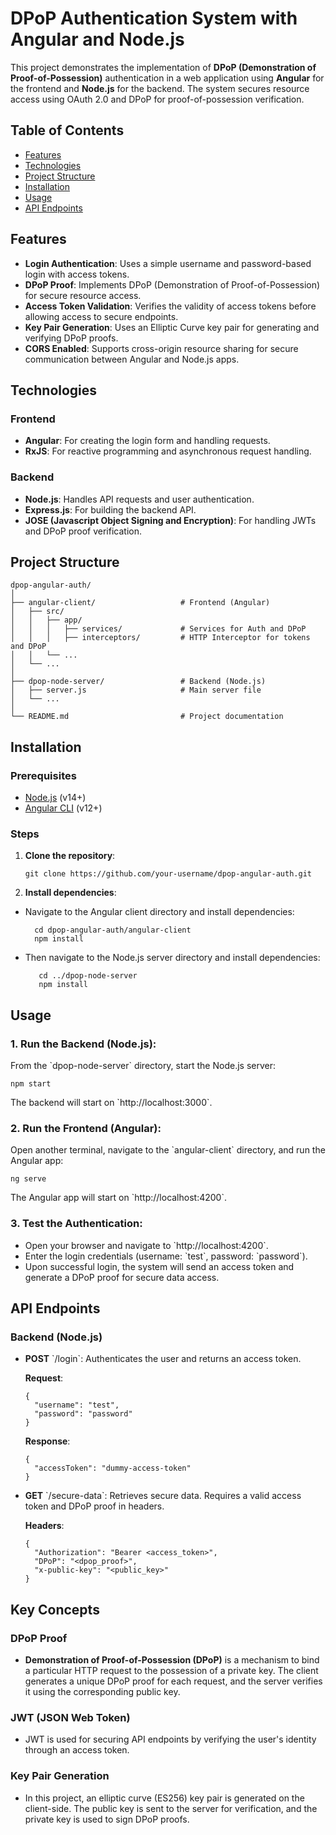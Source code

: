 # DPoP Authentication System with Angular and Node.js

This project demonstrates the implementation of **DPoP (Demonstration of Proof-of-Possession)** authentication in a web application using **Angular** for the frontend and **Node.js** for the backend. The system secures resource access using OAuth 2.0 and DPoP for proof-of-possession verification.

## Table of Contents

- [Features](#features)
- [Technologies](#technologies)
- [Project Structure](#project-structure)
- [Installation](#installation)
- [Usage](#usage)
- [API Endpoints](#api-endpoints)

## Features

- **Login Authentication**: Uses a simple username and password-based login with access tokens.
- **DPoP Proof**: Implements DPoP (Demonstration of Proof-of-Possession) for secure resource access.
- **Access Token Validation**: Verifies the validity of access tokens before allowing access to secure endpoints.
- **Key Pair Generation**: Uses an Elliptic Curve key pair for generating and verifying DPoP proofs.
- **CORS Enabled**: Supports cross-origin resource sharing for secure communication between Angular and Node.js apps.

## Technologies

### Frontend

- **Angular**: For creating the login form and handling requests.
- **RxJS**: For reactive programming and asynchronous request handling.

### Backend

- **Node.js**: Handles API requests and user authentication.
- **Express.js**: For building the backend API.
- **JOSE (Javascript Object Signing and Encryption)**: For handling JWTs and DPoP proof verification.

## Project Structure

    dpop-angular-auth/
    │
    ├── angular-client/                   # Frontend (Angular)
    │   ├── src/
    │   │   ├── app/
    │   │   │   ├── services/             # Services for Auth and DPoP
    │   │   │   ├── interceptors/         # HTTP Interceptor for tokens and DPoP
    │   │   └── ...
    │   └── ...
    │
    ├── dpop-node-server/                 # Backend (Node.js)
    │   ├── server.js                     # Main server file
    │   └── ...
    │
    └── README.md                         # Project documentation

## Installation

### Prerequisites

- [Node.js](https://nodejs.org/) (v14+)
- [Angular CLI](https://angular.io/guide/setup-local) (v12+)

### Steps

1.  **Clone the repository**:

        git clone https://github.com/your-username/dpop-angular-auth.git

2.  **Install dependencies**:

- Navigate to the Angular client directory and install dependencies:

        cd dpop-angular-auth/angular-client
        npm install

- Then navigate to the Node.js server directory and install dependencies:

         cd ../dpop-node-server
         npm install

## Usage

### 1. **Run the Backend (Node.js)**:

From the \`dpop-node-server\` directory, start the Node.js server:

    npm start

The backend will start on \`http://localhost:3000\`.

### 2. **Run the Frontend (Angular)**:

Open another terminal, navigate to the \`angular-client\` directory, and run the Angular app:

    ng serve

The Angular app will start on \`http://localhost:4200\`.

### 3. **Test the Authentication**:

- Open your browser and navigate to \`http://localhost:4200\`.
- Enter the login credentials (username: \`test\`, password: \`password\`).
- Upon successful login, the system will send an access token and generate a DPoP proof for secure data access.

## API Endpoints

### Backend (Node.js)

- **POST** \`/login\`: Authenticates the user and returns an access token.

  **Request**:

      {
        "username": "test",
        "password": "password"
      }

  **Response**:

      {
        "accessToken": "dummy-access-token"
      }

- **GET** \`/secure-data\`: Retrieves secure data. Requires a valid access token and DPoP proof in headers.

  **Headers**:

      {
        "Authorization": "Bearer <access_token>",
        "DPoP": "<dpop_proof>",
        "x-public-key": "<public_key>"
      }

## Key Concepts

### DPoP Proof

- **Demonstration of Proof-of-Possession (DPoP)** is a mechanism to bind a particular HTTP request to the possession of a private key. The client generates a unique DPoP proof for each request, and the server verifies it using the corresponding public key.

### JWT (JSON Web Token)

- JWT is used for securing API endpoints by verifying the user's identity through an access token.

### Key Pair Generation

- In this project, an elliptic curve (ES256) key pair is generated on the client-side. The public key is sent to the server for verification, and the private key is used to sign DPoP proofs.
